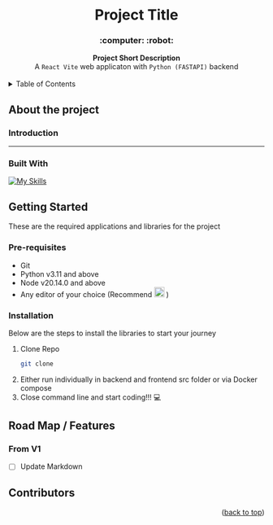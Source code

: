 <div align="center">
  <h1>
   Project Title
  </h1>
</div>

<div align="center">
  <h4>
    <h3>:computer: :robot:</h3>
    <strong>Project Short Description</strong>
    <br>
    A <code>React Vite</code> web applicaton with <code>Python (FASTAPI)</code> backend
  </h4>
</div>

<br />

<details>
  <summary>Table of Contents</summary>
  <ol>
    <li>
      <a href="#about-the-project">About The Project</a>
      <ul>
        <li><a href="#introduction">Introduction</a></li>
        <li><a href="#built-with">Built With</a></li>
      </ul>
    </li>
    <li>
      <a href="#getting-started">Getting Started</a>
      <ul>
        <li><a href="#pre-requisites">Prerequisites</a></li>
        <li><a href="#installation">Installation</a></li>
      </ul>
    </li>
    <li><a href="#features">Features</a></li>
    <li><a href="#contributors">Contributors</a></li>
  </ol>
</details>

## About the project

### Introduction

---

### Built With

[![My Skills](https://skillicons.dev/icons?i=vite,react,tailwind,fastapi,opencv,tensorflow,nginx,docker,python,js,html,css)](https://skillicons.dev)

## Getting Started

These are the required applications and libraries for the project

### Pre-requisites

- Git
- Python v3.11 and above
- Node v20.14.0 and above
- Any editor of your choice (Recommend <a href="https://code.visualstudio.com/"><img src="https://skillicons.dev/icons?i=vscode" width="20"/></a> )

### Installation

Below are the steps to install the libraries to start your journey

1. Clone Repo
   ```sh
   git clone
   ```
2. Either run individually in backend and frontend src folder or via Docker compose
3. Close command line and start coding!!! :computer:

## Road Map / Features

### From V1

- [ ] Update Markdown

## Contributors

<p align="right">(<a href="#readme-top">back to top</a>)</p>
